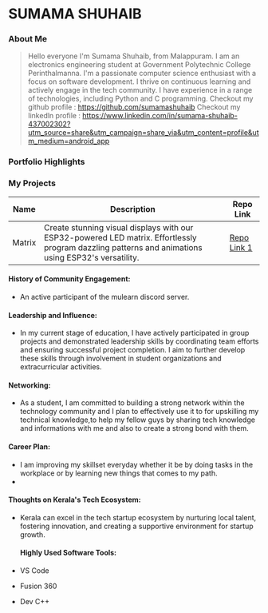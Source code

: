 
# SUMAMA SHUHAIB

### About Me

> Hello everyone I'm Sumama Shuhaib, from Malappuram. I am an electronics engineering student at Government Polytechnic College Perinthalmanna. I'm a passionate computer science enthusiast with a focus on software development. I thrive on continuous learning and actively engage in the tech community. I have experience in a range of technologies, including Python and C programming.
Checkout my github profile : https://github.com/sumamashuhaib
Checkout my linkedln profile : https://www.linkedin.com/in/sumama-shuhaib-437002302?utm_source=share&utm_campaign=share_via&utm_content=profile&utm_medium=android_app

### Portfolio Highlights
### My Projects

| Name          | Description                                                                                                                   | Repo Link                                                  |
|---------------|-------------------------------------------------------------------------------------------------------------------------------|------------------------------------------------------------|
| Matrix   | Create stunning visual displays with our ESP32-powered LED matrix. Effortlessly program dazzling patterns and animations using ESP32's versatility.  | [Repo Link 1]([https://github.com/adwaith003/Greensphere](https://github.com/sumamashuhaib/Matrix_Clock.git))  |

#### History of Community Engagement:

-  An active participant of the mulearn discord server.


#### Leadership and Influence:
- In my current stage of education, I have actively participated in group projects and demonstrated leadership skills by coordinating team efforts and ensuring successful project completion. I aim to further develop these skills through involvement in student organizations and extracurricular activities.

 #### Networking:
- As a student, I am committed to building a strong network within the technology community and I plan to effectively use it to for upskilling my technical knowledge,to help my fellow guys by sharing tech knowledge and informations with me and also to create a strong bond with them.

#### Career Plan:

- I am improving my skillset everyday whether it be by doing tasks in the workplace or by learning new things that comes to my path.
- 
#### Thoughts on Kerala's Tech Ecosystem:

- Kerala can excel in the tech startup ecosystem by nurturing local talent, fostering innovation, and creating a supportive environment for startup growth.

  #### Highly Used Software Tools:

- VS Code
- Fusion 360
- Dev C++

  
